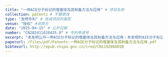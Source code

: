 ```yaml
---
title: "一种AIE分子标记的噬菌体及其制备方法与应用" # 项目名称
collection: patents # 不要更改
type: "发明专利" # 改成项目的类型
venue: "授权" #资质方
date: "2025-04-15" # 公开日期
number: "CN202411820435.0" # 专利申请号
excerpt: "本发明公开一种AIE分子标记的噬菌体及其制备方法与应用；本发明的AIE分子标记的噬菌体包括MASPB和噬菌体，MASPB与噬菌体内部的遗传物质结合。本发明的MASPB可以进入噬菌体内部对噬菌体的遗传物质进行标记，形成AIE分子标记的噬菌体，从而对目标细菌进行快速准确地检测。"
paperurl: /files/pdf/Patents-一种AIE分子标记的噬菌体及其制备方法与应用.pdf
bibtexurl: http://epub.cnipa.gov.cn/cred/CN119286801B
---
```

